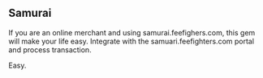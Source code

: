 Samurai
-------

If you are an online merchant and using samurai.feefighers.com, 
this gem will make your life easy. Integrate with the 
samuari.feefighters.com portal and process transaction.


Easy.